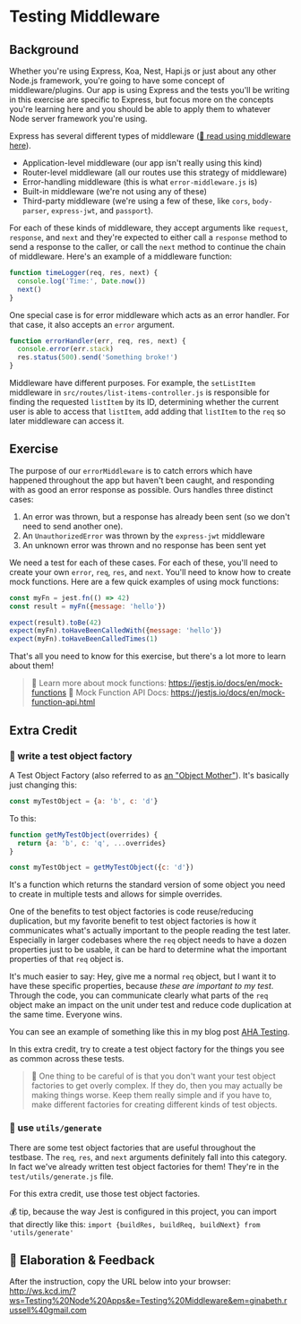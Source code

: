 # Testing Middleware

## Background

Whether you're using Express, Koa, Nest, Hapi.js or just about any other Node.js
framework, you're going to have some concept of middleware/plugins. Our app is
using Express and the tests you'll be writing in this exercise are specific to
Express, but focus more on the concepts you're learning here and you should be
able to apply them to whatever Node server framework you're using.

Express has several different types of middleware
([📜 read using middleware here](https://expressjs.com/en/guide/using-middleware.html)).

- Application-level middleware (our app isn't really using this kind)
- Router-level middleware (all our routes use this strategy of middleware)
- Error-handling middleware (this is what `error-middleware.js` is)
- Built-in middleware (we're not using any of these)
- Third-party middleware (we're using a few of these, like `cors`,
  `body-parser`, `express-jwt`, and `passport`).

For each of these kinds of middleware, they accept arguments like `request`,
`response`, and `next` and they're expected to either call a `response` method
to send a response to the caller, or call the `next` method to continue the
chain of middleware. Here's an example of a middleware function:

```javascript
function timeLogger(req, res, next) {
  console.log('Time:', Date.now())
  next()
}
```

One special case is for error middleware which acts as an error handler. For
that case, it also accepts an `error` argument.

```javascript
function errorHandler(err, req, res, next) {
  console.error(err.stack)
  res.status(500).send('Something broke!')
}
```

Middleware have different purposes. For example, the `setListItem` middleware in
`src/routes/list-items-controller.js` is responsible for finding the requested
`listItem` by its ID, determining whether the current user is able to access
that `listItem`, add adding that `listItem` to the `req` so later middleware can
access it.

## Exercise

The purpose of our `errorMiddleware` is to catch errors which have happened
throughout the app but haven't been caught, and responding with as good an error
response as possible. Ours handles three distinct cases:

1. An error was thrown, but a response has already been sent (so we don't need
   to send another one).
2. An `UnauthorizedError` was thrown by the `express-jwt` middleware
3. An unknown error was thrown and no response has been sent yet

We need a test for each of these cases. For each of these, you'll need to create
your own `error`, `req`, `res`, and `next`. You'll need to know how to create
mock functions. Here are a few quick examples of using mock functions:

```javascript
const myFn = jest.fn(() => 42)
const result = myFn({message: 'hello'})

expect(result).toBe(42)
expect(myFn).toHaveBeenCalledWith({message: 'hello'})
expect(myFn).toHaveBeenCalledTimes(1)
```

That's all you need to know for this exercise, but there's a lot more to learn
about them!

> 📜 Learn more about mock functions: https://jestjs.io/docs/en/mock-functions
> 📜 Mock Function API Docs: https://jestjs.io/docs/en/mock-function-api.html

## Extra Credit

### 💯 write a test object factory

A Test Object Factory (also referred to as
[an "Object Mother"](https://martinfowler.com/bliki/ObjectMother.html)). It's
basically just changing this:

```javascript
const myTestObject = {a: 'b', c: 'd'}
```

To this:

```javascript
function getMyTestObject(overrides) {
  return {a: 'b', c: 'q', ...overrides}
}

const myTestObject = getMyTestObject({c: 'd'})
```

It's a function which returns the standard version of some object you need to
create in multiple tests and allows for simple overrides.

One of the benefits to test object factories is code reuse/reducing duplication,
but my favorite benefit to test object factories is how it communicates what's
actually important to the people reading the test later. Especially in larger
codebases where the `req` object needs to have a dozen properties just to be
usable, it can be hard to determine what the important properties of that `req`
object is.

It's much easier to say: Hey, give me a normal `req` object, but I want it to
have these specific properties, because _these are important to my test_.
Through the code, you can communicate clearly what parts of the `req` object
make an impact on the unit under test and reduce code duplication at the same
time. Everyone wins.

You can see an example of something like this in my blog post
[AHA Testing](https://kentcdodds.com/blog/aha-testing).

In this extra credit, try to create a test object factory for the things you see
as common across these tests.

> 🦉 One thing to be careful of is that you don't want your test object
> factories to get overly complex. If they do, then you may actually be making
> things worse. Keep them really simple and if you have to, make different
> factories for creating different kinds of test objects.

### 💯 use `utils/generate`

There are some test object factories that are useful throughout the testbase.
The `req`, `res`, and `next` arguments definitely fall into this category. In
fact we've already written test object factories for them! They're in the
`test/utils/generate.js` file.

For this extra credit, use those test object factories.

💰 tip, because the way Jest is configured in this project, you can import that
directly like this:
`import {buildRes, buildReq, buildNext} from 'utils/generate'`

## 🦉 Elaboration & Feedback

After the instruction, copy the URL below into your browser:
http://ws.kcd.im/?ws=Testing%20Node%20Apps&e=Testing%20Middleware&em=ginabeth.russell%40gmail.com
